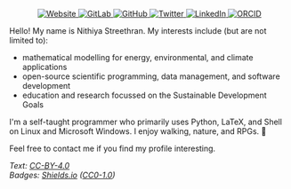 <p align="center">

  <a href="https://nithiya.gitlab.io">
    <img src="https://img.shields.io/badge/Website-white?style=for-the-badge&labelColor=white" alt="Website">
  </a>

  <a href="https://gitlab.com/nithiya">
    <img src="https://img.shields.io/badge/GitLab-white?style=for-the-badge&logo=gitlab" alt="GitLab">
  </a>

  <a href="https://github.com/nmstreethran">
    <img src="https://img.shields.io/badge/GitHub-white?style=for-the-badge&logo=github&logoColor=black" alt="GitHub">
  </a>

  <a href="https://twitter.com/nmstreethran">
    <img src="https://img.shields.io/badge/Twitter-white?style=for-the-badge&logo=twitter" alt="Twitter">
  </a>

  <a href="https://www.linkedin.com/in/nmstreethran/">
    <img src="https://img.shields.io/badge/LinkedIn-white?style=for-the-badge&logo=linkedin&logoColor=blue" alt="LinkedIn">
  </a>

  <a href="https://orcid.org/0000-0003-0575-5798">
    <img src="https://img.shields.io/badge/ORCID-white?style=for-the-badge&logo=orcid" alt="ORCID">
  </a>

</p>

Hello! My name is Nithiya Streethran. My interests include (but are not limited to):

- mathematical modelling for energy, environmental, and climate applications
- open-source scientific programming, data management, and software development
- education and research focussed on the Sustainable Development Goals

I'm a self-taught programmer who primarily uses Python, LaTeX, and Shell on Linux and Microsoft Windows. I enjoy walking, nature, and RPGs. 💚

Feel free to contact me if you find my profile interesting.

*Text: [CC-BY-4.0](https://creativecommons.org/licenses/by/4.0/)* \
*Badges: [Shields.io](https://shields.io/) ([CC0-1.0](https://creativecommons.org/publicdomain/zero/1.0/))*
